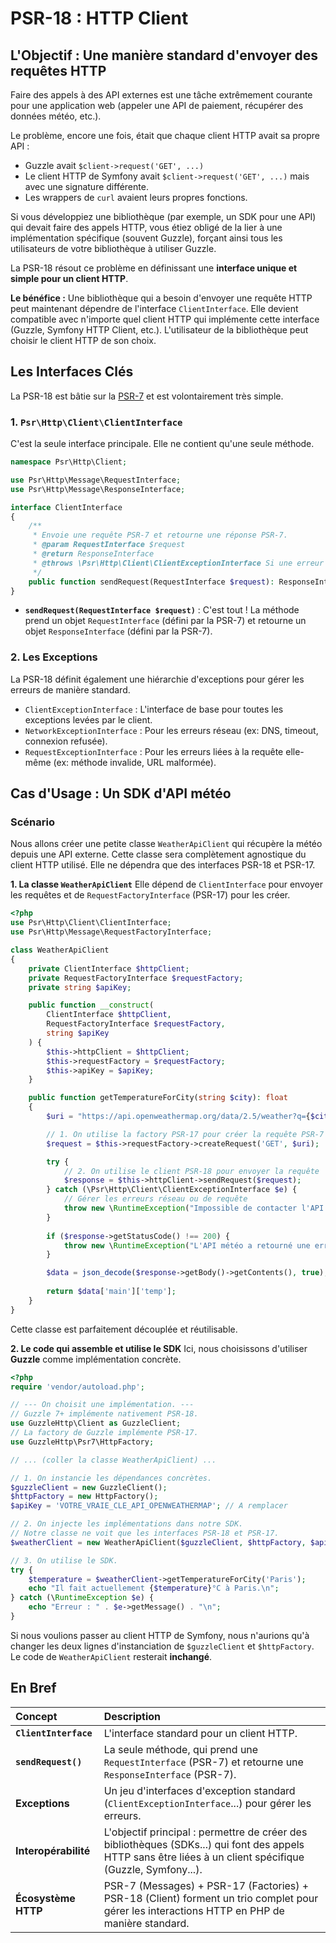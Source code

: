 # PSR-18 : HTTP Client

## L'Objectif : Une manière standard d'envoyer des requêtes HTTP

Faire des appels à des API externes est une tâche extrêmement courante pour une application web (appeler une API de paiement, récupérer des données météo, etc.).

Le problème, encore une fois, était que chaque client HTTP avait sa propre API :
-   Guzzle avait `$client->request('GET', ...)`
-   Le client HTTP de Symfony avait `$client->request('GET', ...)` mais avec une signature différente.
-   Les wrappers de `curl` avaient leurs propres fonctions.

Si vous développiez une bibliothèque (par exemple, un SDK pour une API) qui devait faire des appels HTTP, vous étiez obligé de la lier à une implémentation spécifique (souvent Guzzle), forçant ainsi tous les utilisateurs de votre bibliothèque à utiliser Guzzle.

La PSR-18 résout ce problème en définissant une **interface unique et simple pour un client HTTP**.

**Le bénéfice :** Une bibliothèque qui a besoin d'envoyer une requête HTTP peut maintenant dépendre de l'interface `ClientInterface`. Elle devient compatible avec n'importe quel client HTTP qui implémente cette interface (Guzzle, Symfony HTTP Client, etc.). L'utilisateur de la bibliothèque peut choisir le client HTTP de son choix.

## Les Interfaces Clés

La PSR-18 est bâtie sur la [PSR-7](./psr-7-http-message-interface.md) et est volontairement très simple.

### 1. `Psr\Http\Client\ClientInterface`
C'est la seule interface principale. Elle ne contient qu'une seule méthode.

```php
namespace Psr\Http\Client;

use Psr\Http\Message\RequestInterface;
use Psr\Http\Message\ResponseInterface;

interface ClientInterface
{
    /**
     * Envoie une requête PSR-7 et retourne une réponse PSR-7.
     * @param RequestInterface $request
     * @return ResponseInterface
     * @throws \Psr\Http\Client\ClientExceptionInterface Si une erreur se produit.
     */
    public function sendRequest(RequestInterface $request): ResponseInterface;
}
```
-   **`sendRequest(RequestInterface $request)`** : C'est tout ! La méthode prend un objet `RequestInterface` (défini par la PSR-7) et retourne un objet `ResponseInterface` (défini par la PSR-7).

### 2. Les Exceptions
La PSR-18 définit également une hiérarchie d'exceptions pour gérer les erreurs de manière standard.
-   `ClientExceptionInterface` : L'interface de base pour toutes les exceptions levées par le client.
-   `NetworkExceptionInterface` : Pour les erreurs réseau (ex: DNS, timeout, connexion refusée).
-   `RequestExceptionInterface` : Pour les erreurs liées à la requête elle-même (ex: méthode invalide, URL malformée).

## Cas d'Usage : Un SDK d'API météo

### Scénario
Nous allons créer une petite classe `WeatherApiClient` qui récupère la météo depuis une API externe. Cette classe sera complètement agnostique du client HTTP utilisé. Elle ne dépendra que des interfaces PSR-18 et PSR-17.

**1. La classe `WeatherApiClient`**
Elle dépend de `ClientInterface` pour envoyer les requêtes et de `RequestFactoryInterface` (PSR-17) pour les créer.
```php
<?php
use Psr\Http\Client\ClientInterface;
use Psr\Http\Message\RequestFactoryInterface;

class WeatherApiClient
{
    private ClientInterface $httpClient;
    private RequestFactoryInterface $requestFactory;
    private string $apiKey;

    public function __construct(
        ClientInterface $httpClient,
        RequestFactoryInterface $requestFactory,
        string $apiKey
    ) {
        $this->httpClient = $httpClient;
        $this->requestFactory = $requestFactory;
        $this->apiKey = $apiKey;
    }

    public function getTemperatureForCity(string $city): float
    {
        $uri = "https://api.openweathermap.org/data/2.5/weather?q={$city}&appid={$this->apiKey}&units=metric";

        // 1. On utilise la factory PSR-17 pour créer la requête PSR-7
        $request = $this->requestFactory->createRequest('GET', $uri);

        try {
            // 2. On utilise le client PSR-18 pour envoyer la requête
            $response = $this->httpClient->sendRequest($request);
        } catch (\Psr\Http\Client\ClientExceptionInterface $e) {
            // Gérer les erreurs réseau ou de requête
            throw new \RuntimeException("Impossible de contacter l'API météo.", 0, $e);
        }
        
        if ($response->getStatusCode() !== 200) {
            throw new \RuntimeException("L'API météo a retourné une erreur : " . $response->getReasonPhrase());
        }

        $data = json_decode($response->getBody()->getContents(), true);
        
        return $data['main']['temp'];
    }
}
```
Cette classe est parfaitement découplée et réutilisable.

**2. Le code qui assemble et utilise le SDK**
Ici, nous choisissons d'utiliser **Guzzle** comme implémentation concrète.
```php
<?php
require 'vendor/autoload.php';

// --- On choisit une implémentation. ---
// Guzzle 7+ implémente nativement PSR-18.
use GuzzleHttp\Client as GuzzleClient; 
// La factory de Guzzle implémente PSR-17.
use GuzzleHttp\Psr7\HttpFactory;

// ... (coller la classe WeatherApiClient) ...

// 1. On instancie les dépendances concrètes.
$guzzleClient = new GuzzleClient();
$httpFactory = new HttpFactory();
$apiKey = 'VOTRE_VRAIE_CLE_API_OPENWEATHERMAP'; // A remplacer

// 2. On injecte les implémentations dans notre SDK.
// Notre classe ne voit que les interfaces PSR-18 et PSR-17.
$weatherClient = new WeatherApiClient($guzzleClient, $httpFactory, $apiKey);

// 3. On utilise le SDK.
try {
    $temperature = $weatherClient->getTemperatureForCity('Paris');
    echo "Il fait actuellement {$temperature}°C à Paris.\n";
} catch (\RuntimeException $e) {
    echo "Erreur : " . $e->getMessage() . "\n";
}
```
Si nous voulions passer au client HTTP de Symfony, nous n'aurions qu'à changer les deux lignes d'instanciation de `$guzzleClient` et `$httpFactory`. Le code de `WeatherApiClient` resterait **inchangé**.

## En Bref

| Concept | Description |
| :--- | :--- |
| **`ClientInterface`** | L'interface standard pour un client HTTP. |
| **`sendRequest()`** | La seule méthode, qui prend une `RequestInterface` (PSR-7) et retourne une `ResponseInterface` (PSR-7). |
| **Exceptions** | Un jeu d'interfaces d'exception standard (`ClientExceptionInterface`...) pour gérer les erreurs. |
| **Interopérabilité** | L'objectif principal : permettre de créer des bibliothèques (SDKs...) qui font des appels HTTP sans être liées à un client spécifique (Guzzle, Symfony...). |
| **Écosystème HTTP** | PSR-7 (Messages) + PSR-17 (Factories) + PSR-18 (Client) forment un trio complet pour gérer les interactions HTTP en PHP de manière standard. |